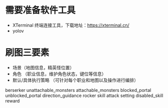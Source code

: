 # 需要准备软件工具
+ XTerminal 终端连接工具，下载地址：https://xterminal.cn/
+ yolov

# 刷图三要素
+ 场景（地图信息，精英怪位置）
+ 角色 （职业信息，维护角色状态，键位等信息）
+ 默认/具体执行策略 （可针对每个职业和地图以及操作进行编排）



berserker
unattachable_monsters
attachable_monsters
blocked_portal
unblocked_portal
direction_guidance
rocker
skill
attack
setting
disabled_skill
reward